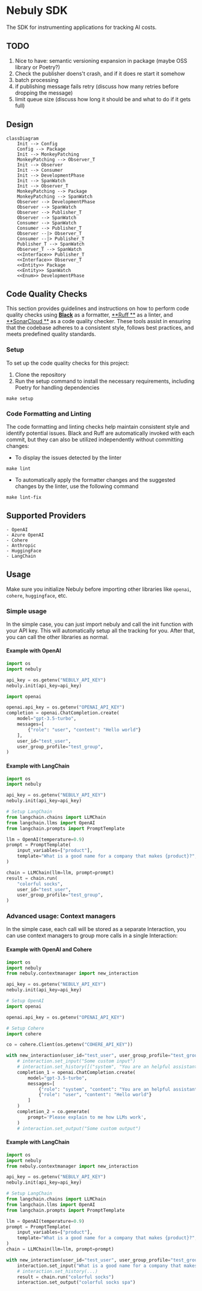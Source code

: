 # Nebuly SDK

The SDK for instrumenting applications for tracking AI costs.

## TODO

1. Nice to have: semantic versioning expansion in package (maybe OSS library or Poetry?)
1. Check the publisher doens't crash, and if it does re start it somehow
1. batch processing
1. if publishing message fails retry (discuss how many retries before dropping the
   message)
1. limit queue size (discuss how long it should be and what to do if it gets full)

## Design

```mermaid
classDiagram
    Init --> Config
    Config --> Package
    Init --> MonkeyPatching
    MonkeyPatching --> Observer_T
    Init --> Observer
    Init --> Consumer
    Init --> DevelopmentPhase
    Init --> SpanWatch
    Init --> Observer_T
    MonkeyPatching --> Package
    MonkeyPatching --> SpanWatch
    Observer --> DevelopmentPhase
    Observer --> SpanWatch
    Observer --> Publisher_T
    Observer --> SpanWatch
    Consumer --> SpanWatch
    Consumer --> Publisher_T
    Observer --|> Observer_T
    Consumer --|> Publisher_T
    Publisher_T --> SpanWatch
    Observer_T --> SpanWatch
    <<Interface>> Publisher_T
    <<Interface>> Observer_T
    <<Entity>> Package
    <<Entity>> SpanWatch
    <<Enum>> DevelopmentPhase
```

## Code Quality Checks

This section provides guidelines and instructions on how to perform code quality checks
using [**Black**](https://github.com/psf/black) as a formatter, [**Ruff
**](https://github.com/charliermarsh/ruff) as a linter, and [**SonarCloud
**](https://www.sonarsource.com/products/sonarcloud/) as a code quality checker. These
tools assist in ensuring that the codebase adheres to a consistent style, follows best
practices, and meets predefined quality standards.

### **Setup**

To set up the code quality checks for this project:

1. Clone the repository
1. Run the setup command to install the necessary requirements, including Poetry for
   handling dependencies

```
make setup
```

### **Code Formatting and Linting**

The code formatting and linting checks help maintain consistent style and identify
potential issues. Black and Ruff are automatically invoked with each commit, but they
can also be utilized independently without committing changes:

- To display the issues detected by the linter

```
make lint
```

- To automatically apply the formatter changes and the suggested changes by the linter,
  use the following command

```
make lint-fix
```

## Supported Providers

    - OpenAI
    - Azure OpenAI
    - Cohere
    - Anthropic
    - HuggingFace
    - LangChain

## Usage

Make sure you initialize Nebuly before importing other libraries
like `openai`, `cohere`, `huggingface`, etc.

### Simple usage

In the simple case, you can just import nebuly and call the init function with your API
key. This will automatically
setup all the tracking for you. After that, you can call the other libraries as normal.

#### Example with OpenAI

```python
import os
import nebuly

api_key = os.getenv("NEBULY_API_KEY")
nebuly.init(api_key=api_key)

import openai

openai.api_key = os.getenv("OPENAI_API_KEY")
completion = openai.ChatCompletion.create(
    model="gpt-3.5-turbo",
    messages=[
        {"role": "user", "content": "Hello world"}
    ],
    user_id="test_user",
    user_group_profile="test_group",
)
```

#### Example with LangChain

```python
import os
import nebuly

api_key = os.getenv("NEBULY_API_KEY")
nebuly.init(api_key=api_key)

# Setup LangChain
from langchain.chains import LLMChain
from langchain.llms import OpenAI
from langchain.prompts import PromptTemplate

llm = OpenAI(temperature=0.9)
prompt = PromptTemplate(
    input_variables=["product"],
    template="What is a good name for a company that makes {product}?",
)

chain = LLMChain(llm=llm, prompt=prompt)
result = chain.run(
    "colorful socks",
    user_id="test_user",
    user_group_profile="test_group",
)
```

### Advanced usage: Context managers

In the simple case, each call will be stored as a separate Interaction, you can use
context managers to group
more calls in a single Interaction:

#### Example with OpenAI and Cohere

```python
import os
import nebuly
from nebuly.contextmanager import new_interaction

api_key = os.getenv("NEBULY_API_KEY")
nebuly.init(api_key=api_key)

# Setup OpenAI
import openai

openai.api_key = os.getenv("OPENAI_API_KEY")

# Setup Cohere
import cohere

co = cohere.Client(os.getenv("COHERE_API_KEY"))

with new_interaction(user_id="test_user", user_group_profile="test_group") as interaction:
    # interaction.set_input("Some custom input")
    # interaction.set_history([("system", "You are an helpful assistant"),])
    completion_1 = openai.ChatCompletion.create(
        model="gpt-3.5-turbo",
        messages=[
            {"role": "system", "content": "You are an helpful assistant"},
            {"role": "user", "content": "Hello world"}
        ]
    )
    completion_2 = co.generate(
        prompt='Please explain to me how LLMs work',
    )
    # interaction.set_output("Some custom output")
```

#### Example with LangChain

```python
import os
import nebuly
from nebuly.contextmanager import new_interaction

api_key = os.getenv("NEBULY_API_KEY")
nebuly.init(api_key=api_key)

# Setup LangChain
from langchain.chains import LLMChain
from langchain.llms import OpenAI
from langchain.prompts import PromptTemplate

llm = OpenAI(temperature=0.9)
prompt = PromptTemplate(
    input_variables=["product"],
    template="What is a good name for a company that makes {product}?",
)
chain = LLMChain(llm=llm, prompt=prompt)

with new_interaction(user_id="test_user", user_group_profile="test_group") as interaction:
    interaction.set_input("What is a good name for a company that makes colorful socks?")
    # interaction.set_history(...)
    result = chain.run("colorful socks")
    interaction.set_output("colorful socks spa")
```
